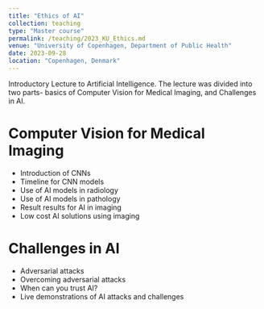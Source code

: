 ```yaml
---
title: "Ethics of AI"
collection: teaching
type: "Master course"
permalink: /teaching/2023_KU_Ethics.md
venue: "University of Copenhagen, Department of Public Health"
date: 2023-09-28
location: "Copenhagen, Denmark"
---
```


Introductory Lecture to Artificial Intelligence. The lecture was divided into two parts- basics of Computer Vision for Medical Imaging, and Challenges in AI. 

Computer Vision for Medical Imaging
======
- Introduction of CNNs
- Timeline for CNN models
- Use of AI models in radiology
- Use of AI models in pathology
- Result results for AI in imaging
- Low cost AI solutions using imaging

Challenges in AI
======
- Adversarial attacks
- Overcoming adversarial attacks
- When can you trust AI?
- Live demonstrations of AI attacks and challenges